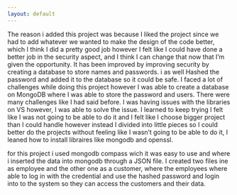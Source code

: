 ```yaml
---
layout: default
---
```


The reason i added this project was because I liked the project since we had to add whatever we wanted to make the design of the code better, which I think I did a pretty good job however I felt like I could have done a better job in the security aspect, and I think I can change that now that I’m given the opportunity. It has been improved by improving security by creating a database to store names and passwords. i as well Hashed the password and added it to the database so it could be safe. I faced a lot of challenges while doing this project however I was able to create a database on MongoDB where I was able to store the password and users. There were many challenges like I had said before. I was having issues with the libraries on VS however, I was able to solve the issue. I learned to keep trying I felt like I was not going to be able to do it and I felt like I choose bigger project than I could handle however instead I divided into little pieces so I could better do the projects without feeling like I wasn’t going to be able to do it, I leaned how to install libraires like mongodb and openssl. 

for this project i used mongodb compass wich it was easy to use and where i inserted the data into mongodb through a JSON file. I created two files ine as employee and the other one as a customer, where the employees where able to log in with the credential and use the hashed password and login into to the system so they can access the customers and their data.
